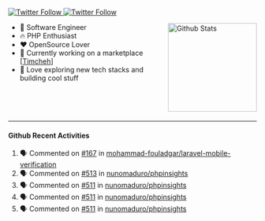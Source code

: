 <p>
  <a href="https://twitter.com/50bhan">
    <img alt="Twitter Follow" src="https://img.shields.io/twitter/follow/50bhan?color=1DA1F2&logo=twitter&style=for-the-badge">
  </a>
  
  <a href="https://www.linkedin.com/in/50bhan">
    <img alt="Twitter Follow" src="https://img.shields.io/badge/LinkedIn-0077B5?style=for-the-badge&logo=linkedin&logoColor=white">
  </a>
</p>

<img alt="Github Stats" src="https://github-readme-stats.vercel.app/api?username=50bhan&show_icons=true" align="right" height="180" />

- 🔭 Software Engineer
- :fire: PHP Enthusiast
- :hearts: OpenSource Lover
- :mega: Currently working on a marketplace [[Timcheh](https://timcheh.com)]
- 🚀 Love exploring new tech stacks and building cool stuff

<br><br><br><hr>

#### Github Recent Activities
<!--START_SECTION:activity-->
1. 🗣 Commented on [#167](https://github.com/mohammad-fouladgar/laravel-mobile-verification/issues/167) in [mohammad-fouladgar/laravel-mobile-verification](https://github.com/mohammad-fouladgar/laravel-mobile-verification)
2. 🗣 Commented on [#513](https://github.com/nunomaduro/phpinsights/issues/513) in [nunomaduro/phpinsights](https://github.com/nunomaduro/phpinsights)
3. 🗣 Commented on [#511](https://github.com/nunomaduro/phpinsights/issues/511) in [nunomaduro/phpinsights](https://github.com/nunomaduro/phpinsights)
4. 🗣 Commented on [#511](https://github.com/nunomaduro/phpinsights/issues/511) in [nunomaduro/phpinsights](https://github.com/nunomaduro/phpinsights)
5. 🗣 Commented on [#511](https://github.com/nunomaduro/phpinsights/issues/511) in [nunomaduro/phpinsights](https://github.com/nunomaduro/phpinsights)
<!--END_SECTION:activity-->
